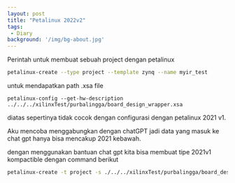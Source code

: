 ```yaml
---
layout: post
title: "Petalinux 2022v2"
tags:
 - Diary
background: '/img/bg-about.jpg'
---
```

Perintah untuk membuat sebuah project dengan petalinux
```bash
petalinux-create --type project --template zynq --name myir_test
```
untuk mendapatkan path .xsa file
```
petalinux-config --get-hw-description ../../../xilinxTest/purbalingga/board_design_wrapper.xsa
```

diatas sepertinya tidak cocok dengan configurasi dengan petalinux 2021 v1. 

Aku mencoba menggabungkan dengan chatGPT jadi data yang masuk ke chat gpt hanya bisa mencakup 2021 kebawah.

dengan menggunakan bantuan chat gpt kita bisa membuat tipe 2021v1 kompactible dengan command berikut

```bash
petalinux-create -t project -s ./../../xilinxTest/purbalingga/board_design_wrapper.xsa --name v21ujicoba
```
